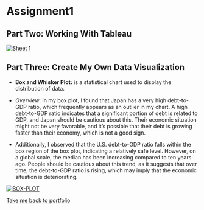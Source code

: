 # Assignment1  
## Part Two: Working With Tableau
<div class='tableauPlaceholder' id='viz1730780031746' style='position: relative'>
    <noscript>
        <a href='#'>
            <img alt='Sheet 1' src='https://public.tableau.com/static/images/Bo/Book1_17307786349210/Sheet1/1_rss.png' style='border: none' />
        </a>
    </noscript>
    <object class='tableauViz' style='display: none;'>
        <param name='host_url' value='https%3A%2F%2Fpublic.tableau.com%2F' />
        <param name='embed_code_version' value='3' />
        <param name='site_root' value='' />
        <param name='name' value='Book1_17307786349210/Sheet1' />
        <param name='tabs' value='no' />
        <param name='toolbar' value='yes' />
        <param name='static_image' value='https://public.tableau.com/static/images/Bo/Book1_17307786349210/Sheet1/1.png' />
        <param name='animate_transition' value='yes' />
        <param name='display_static_image' value='yes' />
        <param name='display_spinner' value='yes' />
        <param name='display_overlay' value='yes' />
        <param name='display_count' value='yes' />
        <param name='language' value='en-US' />
        <param name='filter' value='publish=yes' />
    </object>
</div>

<script type='text/javascript'>
    var divElement = document.getElementById('viz1730780031746');
    var vizElement = divElement.getElementsByTagName('object')[0];
    vizElement.style.width = '100%';
    vizElement.style.height = (divElement.offsetWidth * 0.75) + 'px';
    var scriptElement = document.createElement('script');
    scriptElement.src = 'https://public.tableau.com/javascripts/api/viz_v1.js';
    vizElement.parentNode.insertBefore(scriptElement, vizElement);
</script>



## Part Three: Create My Own Data Visualization
- **Box and Whisker Plot:** is a statistical chart used to display the distribution of data.  
- _Overview_: In my box plot, I found that Japan has a very high debt-to-GDP ratio, which frequently appears as an outlier in my chart. A high debt-to-GDP ratio indicates that a significant portion of debt is related to GDP, and Japan should be cautious about this. Their economic situation might not be very favorable, and it’s possible that their debt is growing faster than their economy, which is not a good sign.

- Additionally, I observed that the U.S. debt-to-GDP ratio falls within the box region of the box plot, indicating a relatively safe level. However, on a global scale, the median has been increasing compared to ten years ago. People should be cautious about this trend, as it suggests that over time, the debt-to-GDP ratio is rising, which may imply that the economic situation is deteriorating.

<div class='tableauPlaceholder' id='viz1730780298578' style='position: relative'>
    <noscript>
        <a href='#'>
            <img alt='BOX-PLOT' src='https://public.tableau.com/static/images/Bo/Book1_17307786349210/Sheet2/1_rss.png' style='border: none' />
        </a>
    </noscript>
    <object class='tableauViz' style='display: none;'>
        <param name='host_url' value='https%3A%2F%2Fpublic.tableau.com%2F' />
        <param name='embed_code_version' value='3' />
        <param name='site_root' value='' />
        <param name='name' value='Book1_17307786349210/Sheet2' />
        <param name='tabs' value='no' />
        <param name='toolbar' value='yes' />
        <param name='static_image' value='https://public.tableau.com/static/images/Bo/Book1_17307786349210/Sheet2/1.png' />
        <param name='animate_transition' value='yes' />
        <param name='display_static_image' value='yes' />
        <param name='display_spinner' value='yes' />
        <param name='display_overlay' value='yes' />
        <param name='display_count' value='yes' />
        <param name='language' value='en-US' />
        <param name='filter' value='publish=yes' />
    </object>
</div>

<script type='text/javascript'>
    var divElement = document.getElementById('viz1730780298578');
    var vizElement = divElement.getElementsByTagName('object')[0];
    vizElement.style.width = '100%';
    vizElement.style.height = (divElement.offsetWidth * 0.75) + 'px';
    var scriptElement = document.createElement('script');
    scriptElement.src = 'https://public.tableau.com/javascripts/api/viz_v1.js';
    vizElement.parentNode.insertBefore(scriptElement, vizElement);
</script>



[Take me back to portfolio](/README.md)
